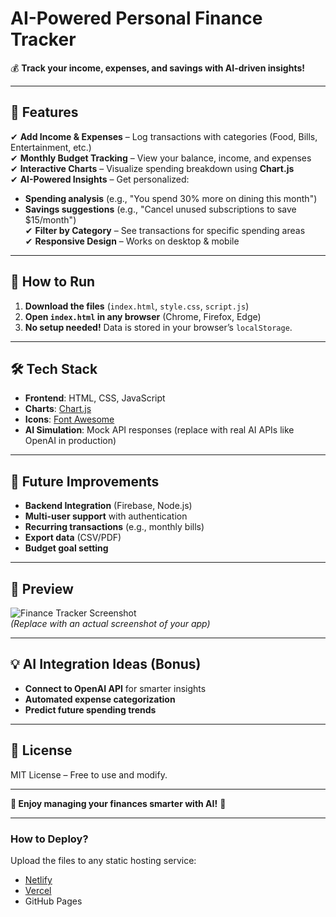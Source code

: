 # **AI-Powered Personal Finance Tracker**  

💰 **Track your income, expenses, and savings with AI-driven insights!**  

---

## **📌 Features**  

✔ **Add Income & Expenses** – Log transactions with categories (Food, Bills, Entertainment, etc.)  
✔ **Monthly Budget Tracking** – View your balance, income, and expenses  
✔ **Interactive Charts** – Visualize spending breakdown using **Chart.js**  
✔ **AI-Powered Insights** – Get personalized:  
   - **Spending analysis** (e.g., "You spend 30% more on dining this month")  
   - **Savings suggestions** (e.g., "Cancel unused subscriptions to save $15/month")  
✔ **Filter by Category** – See transactions for specific spending areas  
✔ **Responsive Design** – Works on desktop & mobile  

---

## **🚀 How to Run**  

1. **Download the files** (`index.html`, `style.css`, `script.js`)  
2. **Open `index.html` in any browser** (Chrome, Firefox, Edge)  
3. **No setup needed!** Data is stored in your browser’s `localStorage`.  

---

## **🛠 Tech Stack**  

- **Frontend**: HTML, CSS, JavaScript  
- **Charts**: [Chart.js](https://www.chartjs.org/)  
- **Icons**: [Font Awesome](https://fontawesome.com/)  
- **AI Simulation**: Mock API responses (replace with real AI APIs like OpenAI in production)  

---

## **🔮 Future Improvements**  

- **Backend Integration** (Firebase, Node.js)  
- **Multi-user support** with authentication  
- **Recurring transactions** (e.g., monthly bills)  
- **Export data** (CSV/PDF)  
- **Budget goal setting**  

---

## **📸 Preview**  

![Finance Tracker Screenshot](https://via.placeholder.com/800x500/4CAF50/FFFFFF?text=AI+Finance+Tracker)  
*(Replace with an actual screenshot of your app)*  

---

## **💡 AI Integration Ideas (Bonus)**  

- **Connect to OpenAI API** for smarter insights  
- **Automated expense categorization**  
- **Predict future spending trends**  

---

## **📜 License**  
MIT License – Free to use and modify.  

---

**🌟 Enjoy managing your finances smarter with AI!** 🚀  

---

### **How to Deploy?**  
Upload the files to any static hosting service:  
- [Netlify](https://www.netlify.com/)  
- [Vercel](https://vercel.com/)  
- GitHub Pages 
